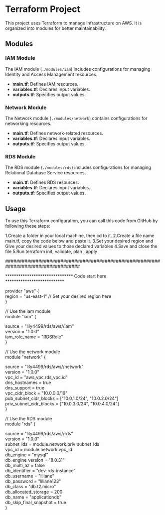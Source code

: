 # Terraform Project

This project uses Terraform to manage infrastructure on AWS.  It is organized into modules for better maintainability.

## Modules

### IAM Module

The IAM module (`./modules/iam`) includes configurations for managing Identity and Access Management resources.

- **main.tf**: Defines IAM resources.
- **variables.tf**: Declares input variables.
- **outputs.tf**: Specifies output values.

### Network Module

The Network module (`./modules/network`) contains configurations for networking resources.

- **main.tf**: Defines network-related resources.
- **variables.tf**: Declares input variables.
- **outputs.tf**: Specifies output values.

### RDS Module

The RDS module (`./modules/rds`) includes configurations for managing Relational Database Service resources.

- **main.tf**: Defines RDS resources.
- **variables.tf**: Declares input variables.
- **outputs.tf**: Specifies output values.

## Usage

To use this Terraform configuration, you can call this code from GitHub by following these steps:

1.Create a folder in your local machine, then cd to it.
2.Create a file name main.tf, copy the code below and paste it.
3.Set your desired region and Give your desired values to those declared variables
4.Save and close the file
5.Run terraform init, validate, plan , apply


###################################################################################

*******************************     Code start here    ***************************


provider "aws" {  
  region = "us-east-1" // Set your desired region here  
}  
  
// Use the iam module  
module "iam" {  

  source  = "lily4499/rds/aws//iam"  
  version = "1.0.0"  
  iam_role_name           = "RDSRole"  
}  
  
// Use the network module  
module "network" {  

   
  source  = "lily4499/rds/aws//network"  
  version = "1.0.0"  
  vpc_id                  = "aws_vpc.rds_vpc.id"  
  dns_hostnames           = true  
  dns_support             = true  
  vpc_cidr_block          = "10.0.0.0/16"  
  pub_subnet_cidr_blocks  = ["10.0.1.0/24", "10.0.2.0/24"]  
  priv_subnet_cidr_blocks = ["10.0.3.0/24", "10.0.4.0/24"]  
}  
  
// Use the RDS module  
module "rds" {  

  source  = "lily4499/rds/aws//rds"  
  version = "1.0.0"  
  subnet_ids              = module.network.priv_subnet_ids  
  vpc_id                  = module.network.vpc_id  
  db_engine               = "mysql"  
  db_engine_version       = "8.0.31"  
  db_multi_az             = false  
  db_identifier           = "dev-rds-instance"  
  db_username             = "liliane"  
  db_password             = "liliane123"  
  db_class                = "db.t2.micro"  
  db_allocated_storage    = 200  
  db_name                 = "applicationdb"  
  db_skip_final_snapshot  = true  
}  


